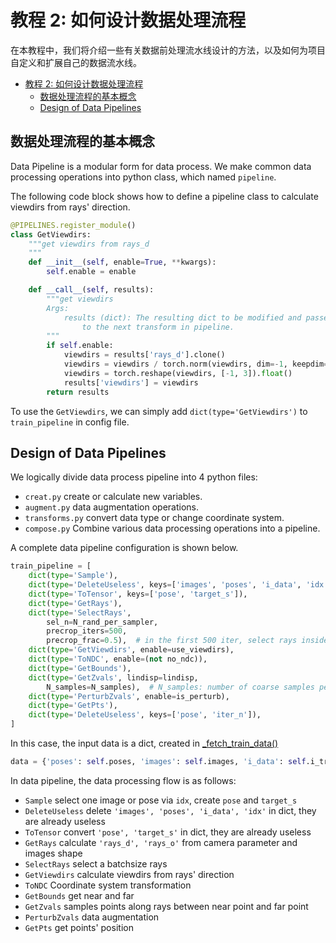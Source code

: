 # 教程 2: 如何设计数据处理流程

在本教程中，我们将介绍一些有关数据前处理流水线设计的方法，以及如何为项目自定义和扩展自己的数据流水线。

<!-- TOC -->

- [教程 2: 如何设计数据处理流程](#教程-2-如何设计数据处理流程)
  - [数据处理流程的基本概念](#数据处理流程的基本概念)
  - [Design of Data Pipelines](#design-of-data-pipelines)

<!-- TOC -->

## 数据处理流程的基本概念
Data Pipeline is a modular form for data process. We make common data processing operations into python class, which named ```pipeline```.

The following code block shows how to define a pipeline class to calculate viewdirs from rays' direction. 

```python
@PIPELINES.register_module()
class GetViewdirs:
    """get viewdirs from rays_d
    """
    def __init__(self, enable=True, **kwargs):
        self.enable = enable

    def __call__(self, results):
        """get viewdirs
        Args:
            results (dict): The resulting dict to be modified and passed
                to the next transform in pipeline.
        """
        if self.enable:
            viewdirs = results['rays_d'].clone()
            viewdirs = viewdirs / torch.norm(viewdirs, dim=-1, keepdim=True)
            viewdirs = torch.reshape(viewdirs, [-1, 3]).float()
            results['viewdirs'] = viewdirs
        return results
```

To use the `GetViewdirs`, we can simply add `dict(type='GetViewdirs')` to `train_pipeline` in config file.

## Design of Data Pipelines

We logically divide data process pipeline into 4 python files:
* `creat.py` create or calculate new variables.
* `augment.py` data augmentation operations.
* `transforms.py` convert data type or change coordinate system.
* `compose.py` Combine various data processing operations into a pipeline.

A complete data pipeline configuration is shown below. 
```python
train_pipeline = [
    dict(type='Sample'),
    dict(type='DeleteUseless', keys=['images', 'poses', 'i_data', 'idx']),
    dict(type='ToTensor', keys=['pose', 'target_s']),
    dict(type='GetRays'),
    dict(type='SelectRays', 
        sel_n=N_rand_per_sampler,
        precrop_iters=500,
        precrop_frac=0.5),  # in the first 500 iter, select rays inside center of image
    dict(type='GetViewdirs', enable=use_viewdirs),
    dict(type='ToNDC', enable=(not no_ndc)),
    dict(type='GetBounds'),
    dict(type='GetZvals', lindisp=lindisp,
        N_samples=N_samples),  # N_samples: number of coarse samples per ray
    dict(type='PerturbZvals', enable=is_perturb),
    dict(type='GetPts'),
    dict(type='DeleteUseless', keys=['pose', 'iter_n']),
]
```
In this case, the input data is a dict, created in [_fetch_train_data()](../../../xrnerf/datasets/scene_dataset.py)
```python
data = {'poses': self.poses, 'images': self.images, 'i_data': self.i_train, 'idx': idx}
```
In data pipeline, the data processing flow is as follows:
* `Sample` select one image or pose via `idx`, create `pose` and `target_s`
* `DeleteUseless` delete `'images', 'poses', 'i_data', 'idx'` in dict, they are already useless
* `ToTensor` convert `'pose', 'target_s'` in dict, they are already useless
* `GetRays` calculate `'rays_d', 'rays_o'` from camera parameter and images shape
* `SelectRays` select a batchsize rays
* `GetViewdirs` calculate viewdirs from rays' direction
* `ToNDC` Coordinate system transformation
* `GetBounds` get near and far
* `GetZvals` samples points along rays between near point and far point
* `PerturbZvals` data augmentation
* `GetPts` get points' position

